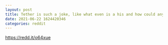 ```yaml
--- 
layout: post 
title: Tether is such a joke, like what even is a his and how could anyone ever trust it. but atleast every tether is worth at most .28ć 
date: 2021-06-22 1624420346 
categories: reddit 
--- 
```

https://redd.it/o64xue